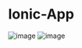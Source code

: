 # Ionic-App
![image](https://github.com/Thealaskage/Ionic-App/assets/91036361/5b7f2cbd-6ac6-4b23-b2ee-375bf71990de)
![image](https://github.com/Thealaskage/Ionic-App/assets/91036361/bfca4984-138b-45ff-8d1e-2d2ea63f6ea0)

